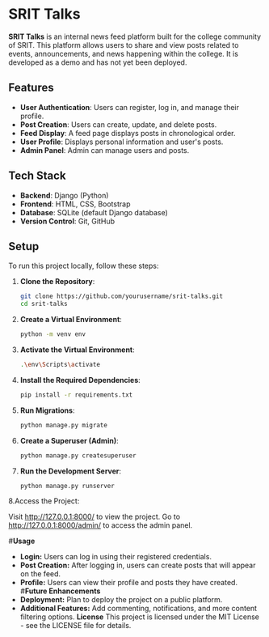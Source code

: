 # SRIT Talks

**SRIT Talks** is an internal news feed platform built for the college community of SRIT. This platform allows users to share and view posts related to events, announcements, and news happening within the college. It is developed as a demo and has not yet been deployed.

## Features

- **User Authentication**: Users can register, log in, and manage their profile.
- **Post Creation**: Users can create, update, and delete posts.
- **Feed Display**: A feed page displays posts in chronological order.
- **User Profile**: Displays personal information and user's posts.
- **Admin Panel**: Admin can manage users and posts.

## Tech Stack

- **Backend**: Django (Python)
- **Frontend**: HTML, CSS, Bootstrap
- **Database**: SQLite (default Django database)
- **Version Control**: Git, GitHub

## Setup

To run this project locally, follow these steps:

1. **Clone the Repository**:

   ```bash
   git clone https://github.com/yourusername/srit-talks.git
   cd srit-talks
2. **Create a Virtual Environment**:

   ```bash
   python -m venv env
3. **Activate the Virtual Environment**:

   ```bash
   .\env\Scripts\activate
4. **Install the Required Dependencies**:

   ```bash
   pip install -r requirements.txt
5. **Run Migrations**:

   ```bash
   python manage.py migrate
6. **Create a Superuser (Admin)**:

   ```bash
   python manage.py createsuperuser
7. **Run the Development Server**:

   ```bash
   python manage.py runserver
8.Access the Project:

Visit http://127.0.0.1:8000/ to view the project.
Go to http://127.0.0.1:8000/admin/ to access the admin panel.

#**Usage**
  - **Login:** Users can log in using their registered credentials.
  - **Post Creation:** After logging in, users can create posts that will appear on the feed.
  - **Profile:** Users can view their profile and posts they have created.
#**Future Enhancements**
  - **Deployment:** Plan to deploy the project on a public platform.
  - **Additional Features:** Add commenting, notifications, and more content filtering options.
**License**
This project is licensed under the MIT License - see the LICENSE file for details.
